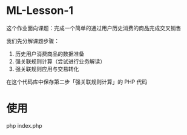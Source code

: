 # ML-Lesson-1

这个作业面向课题：完成一个简单的通过用户历史消费的商品完成交叉销售

我们先分解课题步骤：  
1. 历史用户消费商品的数据准备  
2. 强关联规则计算（尝试进行业务解读）  
3. 强关联规则应用与交易转化  

在这个代码库中保存第二步「强关联规则计算」的 PHP 代码

# 使用
php index.php
